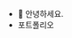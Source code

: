 - 👋 안녕하세요. 
- <a hreg="https://dazzledazzleb.imweb.me" target="_blank" title="포트폴리오">포트폴리오</a>


<!---
dazzleb/dazzleb is a ✨ special ✨ repository because its `README.md` (this file) appears on your GitHub profile.
You can click the Preview link to take a look at your changes.
--->
